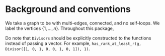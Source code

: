 # Background and conventions

We take a graph to be with multi-edges, connected, and no self-loops. We label the vertices $\{1, \dots, n\}$. Throughout this package, 

Do note that `Divisors` should be explicitly constructed to the functions instead of passing a vector. For example, `has_rank_at_least_r(g, Divisor([1, 0, 1, 0, 0, 1, 0, 1]), 1)`.